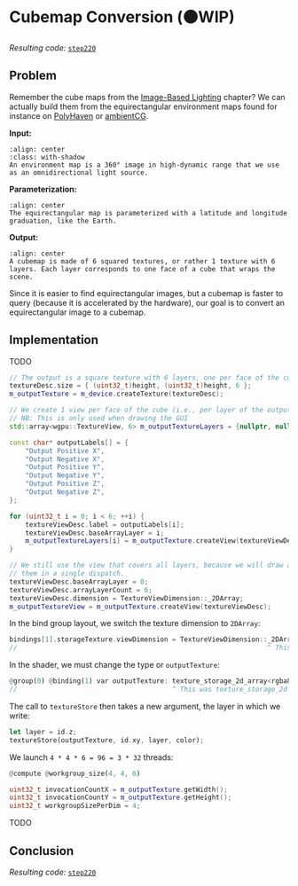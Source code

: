 Cubemap Conversion (<span class="bullet">🟠</span>WIP)
==================

*Resulting code:* [`step220`](https://github.com/eliemichel/LearnWebGPU-Code/tree/step220)

Problem
-------

Remember the cube maps from the [Image-Based Lighting](../../basic-3d-rendering/lighting-and-material/ibl.md) chapter? We can actually build them from the equirectangular environment maps found for instance on [PolyHaven](https://polyhaven.com/hdris) or [ambientCG](https://ambientcg.com/list?type=HDRI).

**Input:**

```{figure} /images/autumn_park.webp
:align: center
:class: with-shadow
An environment map is a 360° image in high-dynamic range that we use as an omnidirectional light source.
```

**Parameterization:**

```{figure} /images/ibl-coords.png
:align: center
The equirectangular map is parameterized with a latitude and longitude graduation, like the Earth.
```

**Output:**

```{figure} /images/cubemap-conv/cubemap.svg
:align: center
A cubemap is made of 6 squared textures, or rather 1 texture with 6 layers. Each layer corresponds to one face of a cube that wraps the scene.
```

Since it is easier to find equirectangular images, but a cubemap is faster to query (because it is accelerated by the hardware), our goal is to convert an equirectangular image to a cubemap.

Implementation
--------------

TODO

```C++
// The output is a square texture with 6 layers, one per face of the cube
textureDesc.size = { (uint32_t)height, (uint32_t)height, 6 };
m_outputTexture = m_device.createTexture(textureDesc);
```

```C++
// We create 1 view per face of the cube (i.e., per layer of the output texture)
// NB: This is only used when drawing the GUI
std::array<wgpu::TextureView, 6> m_outputTextureLayers = {nullptr, nullptr, nullptr, nullptr, nullptr, nullptr};
```

```C++
const char* outputLabels[] = {
	"Output Positive X",
	"Output Negative X",
	"Output Positive Y",
	"Output Negative Y",
	"Output Positive Z",
	"Output Negative Z",
};

for (uint32_t i = 0; i < 6; ++i) {
	textureViewDesc.label = outputLabels[i];
	textureViewDesc.baseArrayLayer = i;
	m_outputTextureLayers[i] = m_outputTexture.createView(textureViewDesc);
}

// We still use the view that covers all layers, because we will draw all of
// them in a single dispatch.
textureViewDesc.baseArrayLayer = 0;
textureViewDesc.arrayLayerCount = 6;
textureViewDesc.dimension = TextureViewDimension::_2DArray;
m_outputTextureView = m_outputTexture.createView(textureViewDesc);
```

In the bind group layout, we switch the texture dimension to `2DArray`:

```C++
bindings[1].storageTexture.viewDimension = TextureViewDimension::_2DArray;
//                                                               ^ This was _2D
```

In the shader, we must change the type or `outputTexture`:

```rust
@group(0) @binding(1) var outputTexture: texture_storage_2d_array<rgba8unorm,write>;
//                                       ^ This was texture_storage_2d
```

The call to `textureStore` then takes a new argument, the layer in which we write:

```rust
let layer = id.z;
textureStore(outputTexture, id.xy, layer, color);
```

We launch `4 * 4 * 6 = 96 = 3 * 32` threads:

```rust
@compute @workgroup_size(4, 4, 6)
```

```C++
uint32_t invocationCountX = m_outputTexture.getWidth();
uint32_t invocationCountY = m_outputTexture.getHeight();
uint32_t workgroupSizePerDim = 4;
```

TODO

Conclusion
----------

*Resulting code:* [`step220`](https://github.com/eliemichel/LearnWebGPU-Code/tree/step220)
